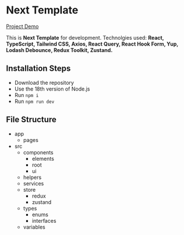 # Next Template

[Project Demo](https://next-template-blue.vercel.app)

This is **Next Template** for development. Technolgies used: **React, TypeScript, Tailwind CSS, Axios, React Query, React Hook Form, Yup, Lodash Debounce, Redux Toolkit, Zustand.**

## Installation Steps

-   Download the repository
-   Use the 18th version of Node.js
-   Run `npm i`
-   Run `npm run dev`

## File Structure

-   app
    -   pages
-   src
    -   components
        -   elements
        -   root
        -   ui
    -   helpers
    -   services
    -   store
        -   redux
        -   zustand
    -   types
        -   enums
        -   interfaces
    -   variables
